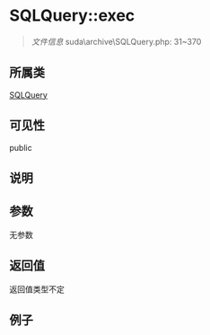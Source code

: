 # SQLQuery::exec



> *文件信息* suda\archive\SQLQuery.php: 31~370

## 所属类 

[SQLQuery](../SQLQuery.md)

## 可见性

 public 

## 说明




## 参数


无参数


## 返回值

返回值类型不定


## 例子

